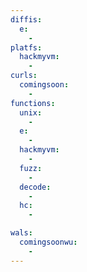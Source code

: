 ```yaml
---
diffis:
  e:
    -
platfs:
  hackmyvm:
    -
curls:
  comingsoon:
    -
functions:
  unix:
    -
  e:
    -
  hackmyvm:
    -
  fuzz:
    -
  decode:
    -
  hc:
    -

wals:
  comingsoonwu:
    -
---
```

